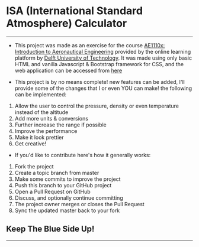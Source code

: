 # ISA (International Standard Atmosphere) Calculator

---

* This project was made as an exercise for the course [AE1110x: Introduction to Aeronautical Engineering](https://learning.edx.org/course/course-v1:DelftX+AE1110x+2T2023/home) provided by the online learning platform by [Delft University of Technology](https://www.tudelft.nl/en/). It was made using only basic HTML and vanilla Javascript & Bootstrap framework for CSS, and the web application can be accessed from [here](https://mohamedosama1998.github.io/ISAcalculator/)

* This project is by no means complete! new features can be added, I'll provide some of the changes that I or even YOU can make! the following can be implemented:
1. Allow the user to control the pressure, density or even temperature instead of the altitude
2. Add more units & conversions
3. Further increase the range if possible
4. Improve the performance
5. Make it look prettier
6. Get creative!

* If you'd like to contribute here's how it generally works:

1. Fork the project
2. Create a topic branch from master
3. Make some commits to improve the project
4. Push this branch to your GitHub project
5. Open a Pull Request on GitHub
6. Discuss, and optionally continue committing
7. The project owner merges or closes the Pull Request
8. Sync the updated master back to your fork

## Keep The Blue Side Up!

---
